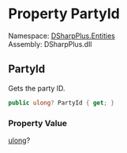 # Property PartyId

Namespace: [DSharpPlus.Entities](DSharpPlus.Entities.md)  
Assembly: DSharpPlus.dll

## <a id="DSharpPlus_Entities_DiscordRichPresence_PartyId"></a>PartyId

Gets the party ID.

```csharp
public ulong? PartyId { get; }
```

### Property Value

[ulong](https://learn.microsoft.com/dotnet/api/system.uint64)?

